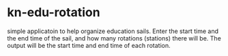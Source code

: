 # kn-edu-rotation
simple applicatoin to help organize education sails.  Enter the start time and the end time of the sail, and how many rotations (stations) there will be.  The output  will be the start time and end time of each rotation.
